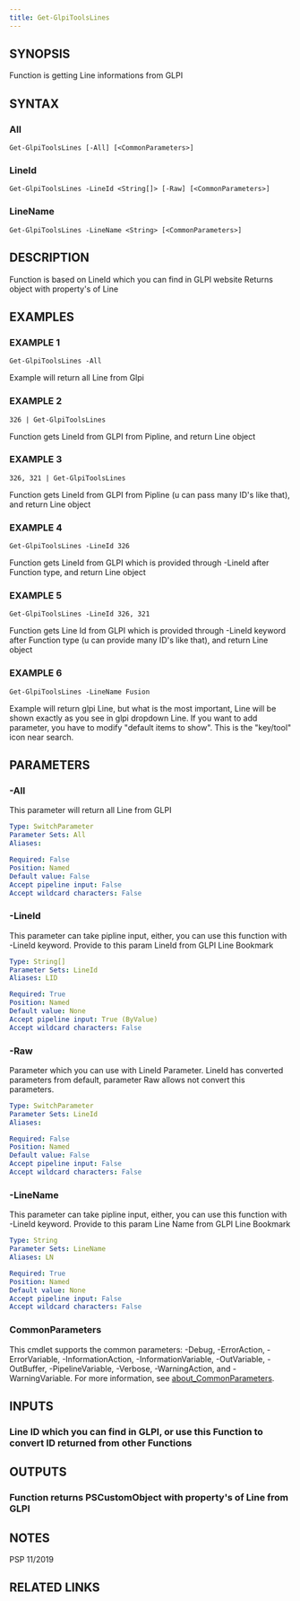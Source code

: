 ```yaml
---
title: Get-GlpiToolsLines
---
```


## SYNOPSIS
Function is getting Line informations from GLPI

## SYNTAX

### All
```
Get-GlpiToolsLines [-All] [<CommonParameters>]
```

### LineId
```
Get-GlpiToolsLines -LineId <String[]> [-Raw] [<CommonParameters>]
```

### LineName
```
Get-GlpiToolsLines -LineName <String> [<CommonParameters>]
```

## DESCRIPTION
Function is based on LineId which you can find in GLPI website
Returns object with property's of Line

## EXAMPLES

### EXAMPLE 1
```
Get-GlpiToolsLines -All
```

Example will return all Line from Glpi

### EXAMPLE 2
```
326 | Get-GlpiToolsLines
```

Function gets LineId from GLPI from Pipline, and return Line object

### EXAMPLE 3
```
326, 321 | Get-GlpiToolsLines
```

Function gets LineId from GLPI from Pipline (u can pass many ID's like that), and return Line object

### EXAMPLE 4
```
Get-GlpiToolsLines -LineId 326
```

Function gets LineId from GLPI which is provided through -LineId after Function type, and return Line object

### EXAMPLE 5
```
Get-GlpiToolsLines -LineId 326, 321
```

Function gets Line Id from GLPI which is provided through -LineId keyword after Function type (u can provide many ID's like that), and return Line object

### EXAMPLE 6
```
Get-GlpiToolsLines -LineName Fusion
```

Example will return glpi Line, but what is the most important, Line will be shown exactly as you see in glpi dropdown Line.
If you want to add parameter, you have to modify "default items to show".
This is the "key/tool" icon near search.

## PARAMETERS

### -All
This parameter will return all Line from GLPI

```yaml
Type: SwitchParameter
Parameter Sets: All
Aliases:

Required: False
Position: Named
Default value: False
Accept pipeline input: False
Accept wildcard characters: False
```

### -LineId
This parameter can take pipline input, either, you can use this function with -LineId keyword.
Provide to this param LineId from GLPI Line Bookmark

```yaml
Type: String[]
Parameter Sets: LineId
Aliases: LID

Required: True
Position: Named
Default value: None
Accept pipeline input: True (ByValue)
Accept wildcard characters: False
```

### -Raw
Parameter which you can use with LineId Parameter.
LineId has converted parameters from default, parameter Raw allows not convert this parameters.

```yaml
Type: SwitchParameter
Parameter Sets: LineId
Aliases:

Required: False
Position: Named
Default value: False
Accept pipeline input: False
Accept wildcard characters: False
```

### -LineName
This parameter can take pipline input, either, you can use this function with -LineId keyword.
Provide to this param Line Name from GLPI Line Bookmark

```yaml
Type: String
Parameter Sets: LineName
Aliases: LN

Required: True
Position: Named
Default value: None
Accept pipeline input: False
Accept wildcard characters: False
```

### CommonParameters
This cmdlet supports the common parameters: -Debug, -ErrorAction, -ErrorVariable, -InformationAction, -InformationVariable, -OutVariable, -OutBuffer, -PipelineVariable, -Verbose, -WarningAction, and -WarningVariable. For more information, see [about_CommonParameters](http://go.microsoft.com/fwlink/?LinkID=113216).

## INPUTS

### Line ID which you can find in GLPI, or use this Function to convert ID returned from other Functions
## OUTPUTS

### Function returns PSCustomObject with property's of Line from GLPI
## NOTES
PSP 11/2019

## RELATED LINKS
